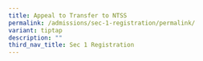 ```yaml
---
title: Appeal to Transfer to NTSS
permalink: /admissions/sec-1-registration/permalink/
variant: tiptap
description: ""
third_nav_title: Sec 1 Registration
---
```

